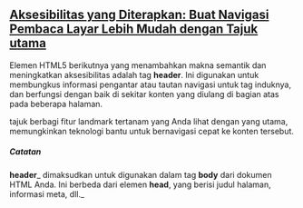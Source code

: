 ## [Aksesibilitas yang Diterapkan: Buat Navigasi Pembaca Layar Lebih Mudah dengan Tajuk utama](https://learn.freecodecamp.org/responsive-web-design/applied-accessibility/make-screen-reader-navigation-easier-with-the-header-landmark)

Elemen HTML5 berikutnya yang menambahkan makna semantik dan meningkatkan aksesibilitas adalah tag **header**. Ini digunakan untuk membungkus informasi pengantar atau tautan navigasi untuk tag induknya, dan berfungsi dengan baik di sekitar konten yang diulang di bagian atas pada beberapa halaman.

tajuk berbagi fitur landmark tertanam yang Anda lihat dengan yang utama, memungkinkan teknologi bantu untuk bernavigasi cepat ke konten tersebut.

##### Catatan

**header**_ dimaksudkan untuk digunakan dalam tag **body** dari dokumen HTML Anda. Ini berbeda dari elemen **head**, yang berisi judul halaman, informasi meta, dll._

